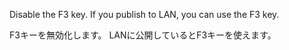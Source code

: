 Disable the F3 key.
If you publish to LAN, you can use the F3 key.

F3キーを無効化します。
LANに公開しているとF3キーを使えます。
